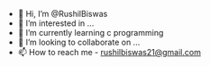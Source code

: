- 👋 Hi, I’m @RushilBiswas
- 👀 I’m interested in ...
- 🌱 I’m currently learning c programming
- 💞️ I’m looking to collaborate on ...
- 📫 How to reach me - rushilbiswas21@gmail.com

<!---
RushilBiswas/RushilBiswas is a ✨ special ✨ repository because its `README.md` (this file) appears on your GitHub profile.
You can click the Preview link to take a look at your changes.
--->

